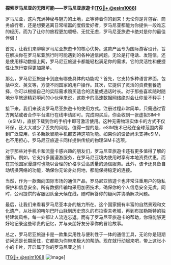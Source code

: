 **探索罗马尼亚的无限可能——罗马尼亚旅遊卡[[TG💪+ @esim1088](https://t.me/s/esim1088)]**

罗马尼亚，这片充满神秘与魅力的土地，正等待着你的到来！无论你是背包客、商务旅行者，还是想要逃离日常喧嚣的度假爱好者，罗马尼亚都能为你提供一段难忘的经历。而为了让你的旅程更加顺畅、无忧无虑，罗马尼亚旅遊卡绝对是你的最佳伴侣！

首先，让我们来聊聊罗马尼亚旅遊卡的核心优势。这款产品专为国际游客设计，旨在解决你在罗马尼亚旅行时可能遇到的各种通信问题。无论是打电话、发短信，还是使用移动数据上网，罗马尼亚旅遊卡都能轻松满足你的需求。它的灵活性和便捷性让旅行变得更加简单。

那么，罗马尼亚旅遊卡到底有哪些具体的功能呢？首先，它支持多种语言界面，包括中文、英文等，方便不同国家的用户操作。其次，它提供了灵活的资费套餐选择，你可以根据自己的实际需求购买适合的流量或通话时长。对于那些喜欢随时随地分享旅途精彩瞬间的小伙伴来说，这款卡的高速数据网络绝对会让你爱不释手！

接下来，我们来谈谈罗马尼亚旅遊卡的使用方式。注册过程非常简单，只需通过官方网站或者合作平台进行在线申请即可。完成购买后，你会收到一张虚拟SIM卡（eSIM），直接下载到你的手机中即可激活使用。这种无需物理实体卡的方式不仅环保，还大大减少了丢失的风险。值得一提的是，eSIM技术已经在全球范围内得到广泛应用，许多新款智能手机都支持这项功能。如果你的设备尚未支持eSIM，也不用担心，罗马尼亚旅遊卡同样提供传统的物理SIM卡选项。

对于那些对手机卡和流量卡感兴趣的朋友们，罗马尼亚旅遊卡还有更多值得了解的细节。例如，它支持多国漫游服务，在罗马尼亚境内使用时享有本地资费优惠，而在其他国家漫游时也能以合理的价格享受高质量的通信服务。此外，该卡还具备自动切换网络的功能，确保你无论身处何地，都能保持稳定的连接。

当然，作为一款面向国际市场的通信产品，罗马尼亚旅遊卡也非常注重用户的隐私保护和信息安全。所有数据传输均采用加密技术，确保你的个人信息安全无虞。同时，公司提供的客服团队全天候在线，随时解答你的疑问并协助解决问题。

最后，让我们来看看罗马尼亚本身的魅力所在。这个国家拥有丰富的自然景观和文化遗产，从壮丽的喀尔巴阡山脉到历史悠久的布拉索夫老城，再到布加勒斯特的独特建筑风格，每一处都让人流连忘返。而有了罗马尼亚旅遊卡的帮助，你将能够更好地记录这些珍贵的记忆，并与亲朋好友分享你的冒险故事。

总之，罗马尼亚旅遊卡是一款集实用性与便利性于一体的通信工具，无论你是短期访问还是长期居住，它都能为你带来极大的帮助。现在就行动起来吧，带上这张小小的卡片，开启属于你的罗马尼亚之旅！

[[TG💪+ @esim1088](https://t.me/s/esim1088) ![Image](https://i.postimg.cc/4NQfJmqS/Snipaste-2025-05-13-00-14-12.png)]